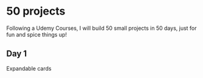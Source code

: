 # 50 projects

Following a Udemy Courses, I will build 50 small projects in 50 days, just for fun and spice things up!

## Day 1

Expandable cards

